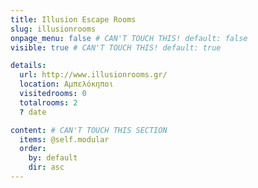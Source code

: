 ```yaml
---
title: Illusion Escape Rooms
slug: illusionrooms
onpage_menu: false # CAN'T TOUCH THIS! default: false
visible: true # CAN'T TOUCH THIS! default: true

details:
  url: http://www.illusionrooms.gr/
  location: Αμπελόκηποι
  visitedrooms: 0
  totalrooms: 2
  ? date

content: # CAN'T TOUCH THIS SECTION
  items: @self.modular
  order:
    by: default
    dir: asc
---
```

